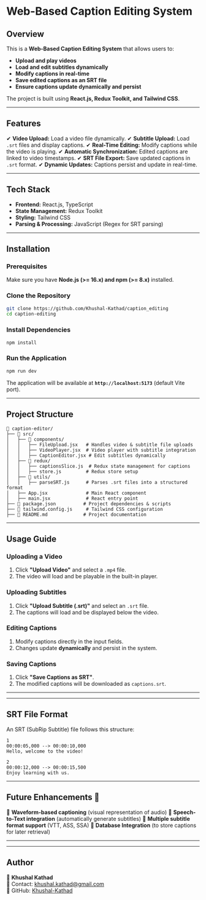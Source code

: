 # Web-Based Caption Editing System

## Overview
This is a **Web-Based Caption Editing System** that allows users to:
- **Upload and play videos**
- **Load and edit subtitles dynamically**
- **Modify captions in real-time**
- **Save edited captions as an SRT file**
- **Ensure captions update dynamically and persist**

The project is built using **React.js, Redux Toolkit, and Tailwind CSS**.

---

## Features
✔ **Video Upload:** Load a video file dynamically.
✔ **Subtitle Upload:** Load `.srt` files and display captions.
✔ **Real-Time Editing:** Modify captions while the video is playing.
✔ **Automatic Synchronization:** Edited captions are linked to video timestamps.
✔ **SRT File Export:** Save updated captions in `.srt` format.
✔ **Dynamic Updates:** Captions persist and update in real-time.

---

## Tech Stack
- **Frontend:** React.js, TypeScript
- **State Management:** Redux Toolkit
- **Styling:** Tailwind CSS
- **Parsing & Processing:** JavaScript (Regex for SRT parsing)

---

## Installation

### Prerequisites
Make sure you have **Node.js (>= 16.x) and npm (>= 8.x)** installed.

### Clone the Repository
```bash
git clone https://github.com/Khushal-Kathad/caption_editing
cd caption-editing
```

### Install Dependencies
```bash
npm install
```

### Run the Application
```bash
npm run dev
```
The application will be available at **`http://localhost:5173`** (default Vite port).

---

## Project Structure
```
📂 caption-editor/
├── 📂 src/
│   ├── 📂 components/
│   │   ├── FileUpload.jsx   # Handles video & subtitle file uploads
│   │   ├── VideoPlayer.jsx  # Video player with subtitle integration
│   │   ├── CaptionEditor.jsx # Edit subtitles dynamically
│   ├── 📂 redux/
│   │   ├── captionsSlice.js  # Redux state management for captions
│   │   ├── store.js         # Redux store setup
│   ├── 📂 utils/
│   │   ├── parseSRT.js      # Parses .srt files into a structured format
│   ├── App.jsx              # Main React component
│   ├── main.jsx             # React entry point
├── 📜 package.json          # Project dependencies & scripts
├── 📜 tailwind.config.js     # Tailwind CSS configuration
├── 📜 README.md             # Project documentation
```

---

## Usage Guide

### Uploading a Video
1. Click **"Upload Video"** and select a `.mp4` file.
2. The video will load and be playable in the built-in player.

### Uploading Subtitles
1. Click **"Upload Subtitle (.srt)"** and select an `.srt` file.
2. The captions will load and be displayed below the video.

### Editing Captions
1. Modify captions directly in the input fields.
2. Changes update **dynamically** and persist in the system.

### Saving Captions
1. Click **"Save Captions as SRT"**.
2. The modified captions will be downloaded as `captions.srt`.

---




---

## SRT File Format

An SRT (SubRip Subtitle) file follows this structure:
```
1
00:00:05,000 --> 00:00:10,000
Hello, welcome to the video!

2
00:00:12,000 --> 00:00:15,500
Enjoy learning with us.
```

---

## Future Enhancements 🚀
🔹 **Waveform-based captioning** (visual representation of audio)
🔹 **Speech-to-Text integration** (automatically generate subtitles)
🔹 **Multiple subtitle format support** (VTT, ASS, SSA)
🔹 **Database Integration** (to store captions for later retrieval)

---

---

## Author
👤 **Khushal Kathad**  
📧 Contact: khushal.kathad@gmail.com  
🔗 GitHub: [Khushal-Kathad](https://github.com/Khushal-Kathad)
